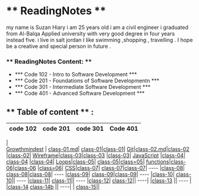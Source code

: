 # **  ReadingNotes **

my name is Suzan Hiary i am 25 years old i am a  civil engineer i graduated from Al-Balqa Applied university with very good degree in four years instead five.
i live in  salt jordan I like swimming ,shopping , travelling . I hope be  a creative and special person in future . 

### ** ReadingNotes Content: **

* *** Code 102 - Intro to Software Development ***
* *** Code 201 - Foundations of Software Developmentn ***
* *** Code 301 - Intermediate Software Development ***
* *** Code 401 - Advanced Software Development ***

## ** Table of content **  :

code  102 | code 201 | code 301  | Code 401 |
-------------|-------------|----------| -----|
 |     
[Growthmindest](Read01.md) | [class-01.md](Introductory.md)| [class-01](301-class01.md)|[class-01](./401/class01.md)|
[Git](Read02.md)|[class-02.md](class-02.md)|[class-02](301-class02.md) |[class-02](./401/class02.md)|
[Wireframe](Read03.md)|[class-03](class-03.md)|[class-03](301-class03.md) |[class-03](./401/class03.md)|
[JavaScript](Read06.md) |[class-04](class-04.md)| [class-04](301-class04.md) |[class-04](./401/class04.md)|
[Loops](Read:05.md)|[class-05](class-05.md)| [class-05](301-class05.md)|[class=05]()|
[functions]()|[class-06](class-06.md)|[class-06](301-class06.md) |[class=06](./401/class04.md)|
[CSS](Read06b.md)|[class-07](class-07.md)| [class-07](301-class07.md)|[class-07](./401/class07.md)|
 ---- |[class-08](class-08.md)| [class-08](301-class08.md)|[class-08](./401/class08.md)|
  ---- |[class-09](class-09.md)| [class-09](301-class09.md)|[class-09](./401/class09.md)|
   ---- |[class-10](class-10.md)| [class-10](301-class-10.md)||
    ---- |[class-11](class-11.md)| [class-11](301-class-11.md)||
    ---- |[class-12](class012.md)| [class-12](301-class-12.md)||
    ----| |[class-13](301-class-13.md) ||
    ---- | |[class-14](301-class-14.md) [class-14b](class-14.md) ||
     ----| | [class-15](class15.md)||
   


